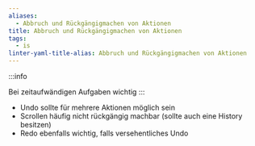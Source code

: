 ```yaml
---
aliases:
  - Abbruch und Rückgängigmachen von Aktionen
title: Abbruch und Rückgängigmachen von Aktionen
tags:
  - is
linter-yaml-title-alias: Abbruch und Rückgängigmachen von Aktionen
---
```


:::info

Bei zeitaufwändigen Aufgaben wichtig
:::

- Undo sollte für mehrere Aktionen möglich sein
- Scrollen häufig nicht rückgängig machbar (sollte auch eine History besitzen)
- Redo ebenfalls wichtig, falls versehentliches Undo

